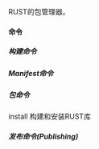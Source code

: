 RUST的包管理器。

#### 命令

##### 构建命令

##### Manifest命令

##### 包命令

install	构建和安装RUST库

##### 发布命令(Publishing)